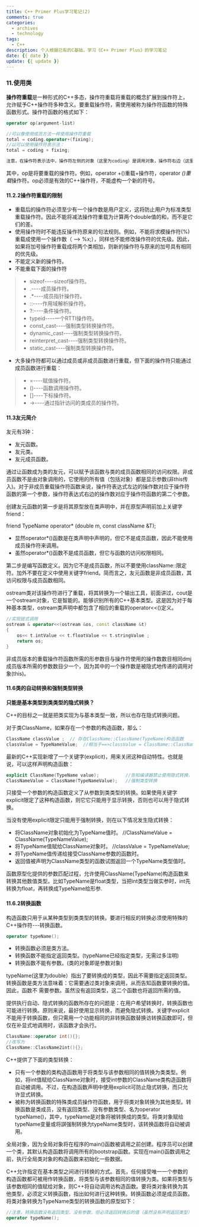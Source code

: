 ```yaml
---
title: C++ Primer Plus学习笔记(2)
comments: true
categories:
  - archives
  - technology
tags:
  - C++
description: 个人根据已有的C基础，学习《C++ Primer Plus》的学习笔记
date: {{ date }}
update: {{ update }}
---
```


### 11.使用类 ###

**操作符重载**是一种形式的C++多态，操作符重载将重载的概念扩展到操作符上，允许赋予C++操作符多种含义。要重载操作符，需使用被称为操作符函数的特殊函数形式。操作符函数的格式如下：

```C++
operator op(argument-list)

//可以像使用成员方法一样使用操作符重载
total = coding.operator+(fixing);
//以可以使用操作符表示法：
total = coding + fixing;

注意，在操作符表示法中，操作符左侧的对象（这里为coding）是调用对象，操作符右边（这里是fixing)是作为参数被传递的对象。
```

其中，op是将要重载的操作符。例如，operator +()重载+操作符，operator *()重载*操作符。op必须是有效的C++操作符，不能虚构一个新的符号。

#### 11.2.2操作符重载的限制 ####

- 重载后的操作符必须至少有一个操作数是用户定义，这将防止用户为标准类型重载操作符。因此不能将减法操作符重载为计算两个double值的和，而不是它们的差。
- 使用操作符时不能违反操作符原来的句法规则。例如，不能将求模操作符(%)重载成使用一个操作数（ --> %x;），同样也不能修改操作符的优先级。因此，如果将加号操作符重载成将两个类相加，则新的操作符与原来的加号具有相同的优先级。
- 不能定义新的操作符。
- 不能重载下面的操作符
>- sizeof----sizeof操作符。
>- .----成员操作符。
>- .*----成员指针操作符。
>- ::----作用域解析操作符。
>- ?:----条件操作符。
>- typeid----一个RTTI操作符。
>- const_cast----强制类型转换操作符。
>- dynamic_cast----强制类型转换操作符。
>- reinterpret_cast----强制类型转换操作符。
>- static_cast----强制类型转换操作符。
- 大多操作符都可以通过成员或非成员函数进行重载，但下面的操作符只能通过成员函数进行重载：
>- =----赋值操作符。
>- ()----函数调用操作符。
>- []----下标操作符。
>- ->----通过指针访问的类成员的操作符。

#### 11.3友元简介 ####
友元有3钟：

- 友元函数。
- 友元类。
- 友元成员函数。

通过让函数成为类的友元，可以赋予该函数与类的成员函数相同的访问权限。非成员函数不是由对象调用的，它使用的所有值（包括对象）都是显示参数(非this传入)。对于非成员重载操作符函数来说，操作符表达式左边的操作数对应于操作符函数的第一个参数，操作符表达式右边的操作数对应于操作符函数的第二个参数。

创建友元函数的第一步是将其原型放在类声明中，并在原型声明前加上关键字friend：

friend TypeName operator* (double m, const className &T);

- 显然operator*()函数是在类声明中声明的，但它不是成员函数，因此不能使用成员操作符来调用。
- 虽然operator*()函数不是成员函数，但它与函数的访问权限相同。

第二步是编写函数定义。因为它不是成员函数，所以不要使用className::限定符。加外不要在定义中使用关键字friend。简而言之，友元函数是非成员函数，其访问权限与成员函数相同。

ostream类对该操作符进行了重载，将其转换为一个输出工具，前面讲过，cout是一个ostream对象，它是智能的。能够识别所有的C++基本类型。这是因为对于每种基本类型，ostream类声明中都包含了相应的重载的operator<<()定义。

```c++
//实现链式调用
ostream & operator<<(ostream &os, const className &t)
{
	os<< t.intValue << t.floatValue << t.stringValue ;
	return os;
}
```

非成员版本的重载操作符函数所需的形参数目与操作符使用的操作数数目相同dmj成员版本所需的参数数目少一个，因为其中的一个操作数是被隐式地传递的调用对象(this)。


#### 11.6类的自动转换和强制类型转换 ####
**只能是基本类型到类类型的隐式转换？**

C++的目标之一就是把类实现为与基本类型一致，所以也存在隐式转换问题。

对于类ClassName，如果存在一个参数的构造函数，那么：

```C++
ClassName classValue ;  // 存在ClassName::ClassName(TypeName)构造函数
classValue = TypeNameValue;  //相当于==>classValue = ClassName::ClassName(TypeNameValue);通过构造函数以参数构造了一个对象。形成隐式转换。 
```
最新的C++实现新增了一个关键字(explicit)，用来关闭这种自动特性。也就是说，可以这样声明构造函数：
```C++
explicit ClassName(TypeName value);          //告知编译器禁止使用隐式转换，但仍然允许显式转换，即显式强制类型转换
ClassNameValue = ClassName(TypeNameValue);   //强制类型转换
```

只接受一个参数的构造函数定义了从参数到类类型的转换。如果使用关键字explicit限定了这种构造函数，则它它只能用于显示转换，否则也可以用于隐式转换。

当没有使用explicit限定只能用于强制转换，则在以下情况发生隐式转换：

- 将ClassName对象初始化为TypeName值时。    //ClassNameValue = ClassName(TypeNameValue);
- 将TypeName值赋给ClassName对象时。       //classValue = TypeNameValue;
- 将TypeName值传递给接受ClassName参数的函数时。   
- 返回值被声明为ClassName类型的函数试图返回一个TypeName类型值时。

函数原型化提供的参数匹配过程，允许使用ClassName(TypeName)构造函数来转换其他数值类型。比如TypeName是float类型，当把int类型当做实参时，int先转换为float，再转换成TypeName给形参.


#### 11.6.2转换函数 ####
构造函数只用于从某种类型到类类型的转换。要进行相反的转换必须使用特殊的C++操作符---转换函数。

```C++
operator typeName();
```
- 转换函数必须是类方法。
- 转换函数不能指定返回类型。(typeName已经指定类型，无需过多注明)
- 转换函数不能有参数。(类的对象即是参数对象)

typeName(这里为double）指出了要转换成的类型，因此不需要指定返回类型。转换函数是类方法意味着：它需要通过类对象来调用，从而告知函数要转换的值。因此，函数不 需要参数。虽然没有返回类型，这二个函数也将返回所需的值。

提供执行自动、隐式转换的函数所存在的问题是：在用户希望转换时，转换函数也可能进行转换。原则来说，最好使用显示转换，而避免隐式转换。关键字explicit不能用于转换函数，但只需用一个功能相同的非转换函数替换访转换函数即可，但仅在补显式地调用时，该函数才会执行。

```C++
ClassName::operator int(){};
//改写为
ClassName::ClassName2int(){};
```

C++提供了下面的类型转换：

- 只有一个参数的类构造函数用于将类型与该参数相同的值转换为类类型。例如，将int值赋给ClassName对象时，接受int参数的ClassName类构造函数将自动被调用。不过，在构造函数声明中使用explicit可防止隐式转换，而只允许显式转换。
- 被称为转换函数的特殊类成员操作符函数，用于将类对象转换为其他类型。转换函数是类成员，没有返回类型、没有参数类型、名为operator typeName()，其中，typeName是对象将被转换成的类型。将类对象赋给typeName变量或将諆强制转换为typeName类型时，该转换函数将自动被调用。

全局对象，因为全局对象将在程序的main()函数被调用之前创建。程序员可以创建一个类，其默认构造函数将调用所有的bootstrap函数。实现在main()函数调用之前，执行全局类对象的构造函数来初始化一些数据。

C++允许指定在基本类型之间进行转换的方式。首先，任何接受唯一一个参数的构造函数都可被用作转换函数，将类型与该参数相同的值转换为类。如果将类型与该参数相同的值赋给对象，则C++将自动调用访构造函数。要将类对象转换为其他类型，必须定义转换函数，指出如何进行这种转换。转换函数必须是成员函数。将类对象转换为TypeName类型的转换函数的原型如下：
```C++
//注意，转换函数没有返回类型、没有参数，但必须返回转换后的值（虽然没有声明返回类型）
operator typeName();

```








